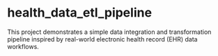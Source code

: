 # health_data_etl_pipeline
This project demonstrates a simple data integration and transformation pipeline inspired by real-world electronic health record (EHR) data workflows.
